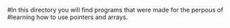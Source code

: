 #In this directory you will find programs that were made for the perpous of
#learning how to use pointers and arrays. 